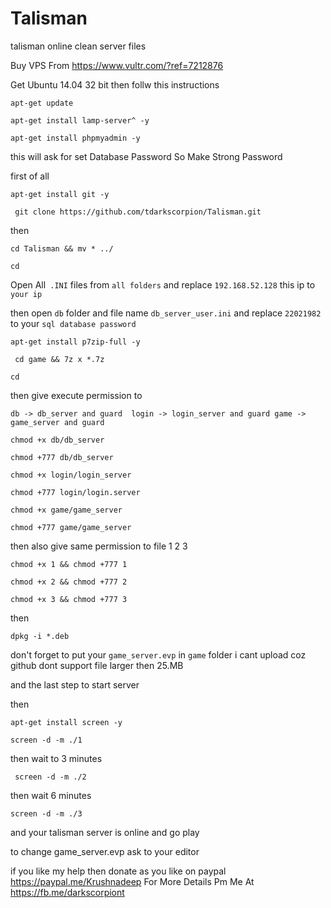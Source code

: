 # Talisman
talisman online clean server files


Buy VPS From https://www.vultr.com/?ref=7212876  

Get Ubuntu 14.04 32 bit then follw this instructions


```apt-get update ```

``` apt-get install lamp-server^ -y ```

```apt-get install phpmyadmin -y ```

this will ask for set Database Password So Make Strong Password 

first of all 

```apt-get install git -y ```



``` git clone https://github.com/tdarkscorpion/Talisman.git```

then


``` cd Talisman && mv * ../ ```

```cd```


Open All``` .INI``` files from ```all folders``` and replace ```192.168.52.128``` this ip to ```your ip ```

then open ```db``` folder and file name ```db_server_user.ini``` and replace ```22021982``` to your ```sql database password``` 


``` apt-get install p7zip-full -y ```



``` cd game && 7z x *.7z```

```cd```

then give execute permission to 

``` db -> db_server and guard  login -> login_server and guard game -> game_server and guard ```


```chmod +x db/db_server```


```chmod +777 db/db_server```



```chmod +x login/login_server```


```chmod +777 login/login.server```


```chmod +x game/game_server```


```chmod +777 game/game_server```


then also give same permission to file 1 2 3 


```chmod +x 1 && chmod +777 1```

```chmod +x 2 && chmod +777 2```

```chmod +x 3 && chmod +777 3```

then

```dpkg -i *.deb ```

 don't forget to put your ```game_server.evp``` in ```game``` folder i cant upload coz github dont support file larger then 25.MB 



and the last step to start server 


then 

``` apt-get install screen -y ```


 
``` screen -d -m ./1 ```


then wait to 3 minutes 


```  screen -d -m ./2 ```


then wait 6 minutes  


 ``` screen -d -m ./3 ```


 and your talisman server is online  and go play 
 
 to change game_server.evp ask to your editor 
 
 if you like my help then donate as you like on paypal https://paypal.me/Krushnadeep
 For More Details Pm Me At https://fb.me/darkscorpiont  
 
 


